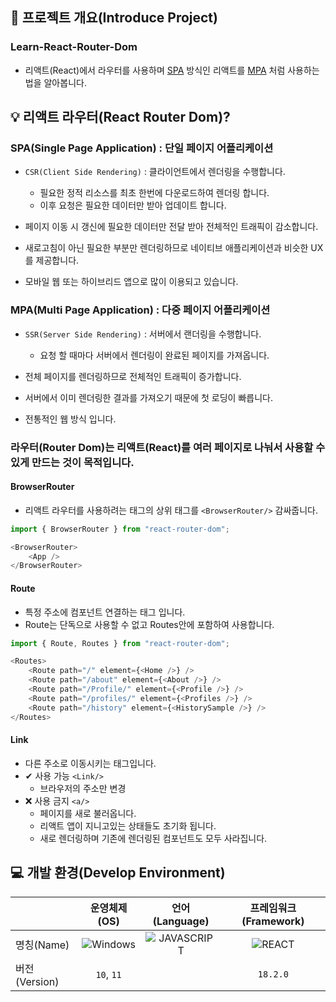 ## 📕 프로젝트 개요(Introduce Project)

### Learn-React-Router-Dom

* 리액트(React)에서 라우터를 사용하며 [SPA](#SPA(Single-Page-Application)-:-단일-페이지-어플리케이션) 방식인 리액트를 [MPA](#MPA(Multi-Page-Application)-:-다중-페이지-어플리케이션) 처럼 사용하는 법을 알아봅니다.

## 💡 리액트 라우터(React Router Dom)?

### SPA(Single Page Application) : 단일 페이지 어플리케이션

* `CSR(Client Side Rendering)` : 클라이언트에서 렌더링을 수행합니다.
    * 필요한 정적 리소스를 최초 한번에 다운로드하여 렌더링 합니다.
    * 이후 요청은 필요한 데이터만 받아 업데이트 합니다.

* 페이지 이동 시 갱신에 필요한 데이터만 전달 받아 전체적인 트래픽이 감소합니다.

* 새로고침이 아닌 필요한 부분만 렌더링하므로 네이티브 애플리케이션과 비슷한 UX를 제공합니다.

* 모바일 웹 또는 하이브리드 앱으로 많이 이용되고 있습니다.

### MPA(Multi Page Application) : 다중 페이지 어플리케이션

* `SSR(Server Side Rendering)` : 서버에서 랜더링을 수행합니다.
    * 요청 할 때마다 서버에서 렌더링이 완료된 페이지를 가져옵니다.

* 전체 페이지를 렌더링하므로 전체적인 트래픽이 증가합니다.
* 서버에서 이미 렌더링한 결과를 가져오기 때문에 첫 로딩이 빠릅니다.
* 전통적인 웹 방식 입니다.

### 라우터(Router Dom)는 리액트(React)를 여러 페이지로 나눠서 사용할 수 있게 만드는 것이 목적입니다.

#### BrowserRouter

* 리액트 라우터를 사용하려는 태그의 상위 태그를 `<BrowserRouter/>` 감싸줍니다.

```javascript
import { BrowserRouter } from "react-router-dom";

<BrowserRouter>
    <App />
</BrowserRouter>
```

#### Route

* 특정 주소에 컴포넌트 연결하는 태그 입니다.
* Route는 단독으로 사용할 수 없고 Routes안에 포함하여 사용합니다.

```javascript
import { Route, Routes } from "react-router-dom";

<Routes>
    <Route path="/" element={<Home />} />
    <Route path="/about" element={<About />} />
    <Route path="/Profile/" element={<Profile />} />
    <Route path="/profiles/" element={<Profiles />} />
    <Route path="/history" element={<HistorySample />} />
</Routes>
```

#### Link

* 다른 주소로 이동시키는 태그입니다.
* ✔  사용 가능 `<Link/>`
  * 브라우저의 주소만 변경
* ❌ 사용 금지 `<a/>`
  * 페이지를 새로 불러옵니다.
  * 리액트 앱이 지니고있는 상태들도 초기화 됩니다.
  * 새로 렌더링하며 기존에 렌더링된 컴포넌트도 모두 사라집니다.

## 💻 개발 환경(Develop Environment)

||운영체제(OS)|언어(Language)|프레임워크(Framework)|
|-|:-:|:-:|:-:|
|명칭(Name)|![Windows](https://img.shields.io/badge/Windows-0078D6?style=flat-square&logo=Windows&logoColor=white)|![JAVASCRIPT](https://img.shields.io/badge/JAVASCRIPT-F7DF1E?style=flat-square&logo=JavaScript&logoColor=black)|![REACT](https://img.shields.io/badge/REACT-61DAFB?style=flat-square&logo=React&logoColor=black)|
|버전(Version)|`10`, `11`||`18.2.0`|
